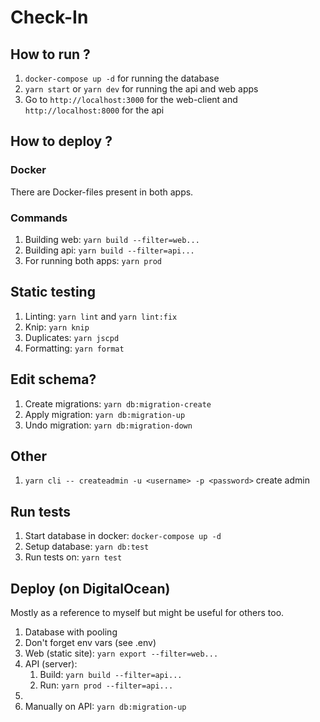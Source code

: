 # Check-In

## How to run ?

1. `docker-compose up -d` for running the database
2. `yarn start` or `yarn dev` for running the api and web apps
3. Go to `http://localhost:3000` for the web-client and `http://localhost:8000` for the api

## How to deploy ?

### Docker

There are Docker-files present in both apps.

### Commands

1. Building web: `yarn build --filter=web...`
2. Building api: `yarn build --filter=api...`
3. For running both apps: `yarn prod`

## Static testing

1. Linting: `yarn lint` and `yarn lint:fix`
2. Knip: `yarn knip`
3. Duplicates: `yarn jscpd`
4. Formatting: `yarn format`

## Edit schema?

1. Create migrations: `yarn db:migration-create`
2. Apply migration: `yarn db:migration-up`
3. Undo migration: `yarn db:migration-down`

## Other

1. `yarn cli -- createadmin -u <username> -p <password>` create admin

## Run tests

1. Start database in docker: `docker-compose up -d`
2. Setup database: `yarn db:test`
3. Run tests on: `yarn test`

## Deploy (on DigitalOcean)

Mostly as a reference to myself but might be useful for others too.

1. Database with pooling
2. Don't forget env vars (see .env)
3. Web (static site): `yarn export --filter=web...`
4. API (server):
   1. Build: `yarn build --filter=api...`
   2. Run: `yarn prod --filter=api...`
5. 
6. Manually on API: `yarn db:migration-up`
